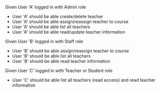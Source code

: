Given User 'A' logged in with Admin role

- User 'A' should be able create/delete teacher
- User 'A' should be able assign/reassign teacher to course
- User 'A' should be able list all teachers
- User 'A' should be able read/update teacher information

Given User 'B' logged in with Staff role

- User 'B' should be able assign/reassign teacher to course
- User 'B' should be able list all teachers
- User 'B' should be able read teacher information

Given User 'C' logged in with Teacher or Student role

- User 'C' should be able list all teachers (read access) and read teacher information
